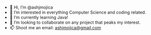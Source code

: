 - 👋 Hi, I’m @ashjmojica
- 👀 I’m interested in everything Computer Science and coding related.
- 🌱 I’m currently learning Java!
- 💞️ I’m looking to collaborate on any project that peaks my interest.
- 📫 Shoot me an email: ashjmojica@gmail.com

<!---
ashjmojica/ashjmojica is a ✨ special ✨ repository because its `README.md` (this file) appears on your GitHub profile.
You can click the Preview link to take a look at your changes.
--->
